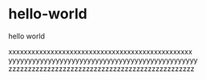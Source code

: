 # hello-world
hello world


xxxxxxxxxxxxxxxxxxxxxxxxxxxxxxxxxxxxxxxxxxxxxxxx
yyyyyyyyyyyyyyyyyyyyyyyyyyyyyyyyyyyyyyyyyyyyyyyy
zzzzzzzzzzzzzzzzzzzzzzzzzzzzzzzzzzzzzzzzzzzzzzzz

